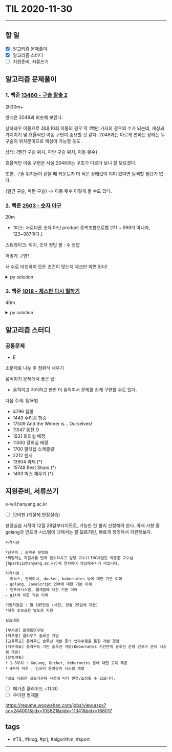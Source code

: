 # TIL 2020-11-30

--------------------------

## 할 일

- [x] 알고리즘 문제풀이
- [x] 알고리즘 스터디
- [ ] 지원준비, 서류쓰기

## 알고리즘 문제풀이

### 1. 백준 [13460 - 구슬 탈출 2](https://www.acmicpc.net/problem/13460)

2h30m+

방식은 2048과 비슷해 보인다.

상하좌우 이동으로 최대 10회 이동의 경우 약 1백만 가지의 경우의 수가 되는데, 캐싱과 가지치기 및 효율적인 이동 구현이 중요할 것 같다.
2048과는 다르게 변하는 상태는 두 구슬의 위치뿐이므로 캐싱이 가능할 듯도.

상태: {빨간 구슬 위치, 파란 구슬 위치, 이동 횟수}

효율적인 이동 구현은 사실 2048과는 구조가 다르다 보니 잘 모르겠다.

또한, 구슬 위치들이 같을 때 카운트가 더 적은 상태값이 이미 있다면 탐색할 필요가 없다.

{빨간 구슬, 파란 구슬} -> 이동 횟수
이렇게 볼 수도 있다.

### 2. 백준 [2503 - 숫자 야구](https://www.acmicpc.net/problem/2503)

20m

- 1미스: 서로다른 숫자 아닌 product 중복조합으로함 
(111 ~ 999가 아니라, 123~987이다.)

스트라이크: 위치, 숫자 정답
볼 : 수 정답

어떻게 구현?

새 수로 대입하여 모든 조건이 맞는지 체크만 하면 된다!

<details><summary markdown="span">py solution</summary>

```py

def solve():
    N = ria()[0]

    preds = []
    for i in range(N):
        a,b,c=ria()
        preds.append((str(a),b,c))
    
    from itertools import permutations

    def calc(pred, real):
        strikes = 0
        balls = 0
        aset = set()
        bset = set()
        for x in range(3):
            if(pred[x] == real[x]):
                strikes+=1
            aset.add(pred[x])
            bset.add(real[x])
        balls = len(aset.intersection(bset)) - strikes
        return (strikes, balls)
            
    possibleSet = set()
    for v in permutations(range(1,10), r=3):
        # it(v)
        strv = str(v[0])+str(v[1])+str(v[2])  
        possible = True
        for p in preds:
            pred, s, b = p
            # it(pred, strv, calc(strv, pred))
            if((s,b) != calc(strv, pred)):
                possible = False
        if(possible):
            possibleSet.add(strv)
        
    it(possibleSet)
    print(len(possibleSet))
    
    pass
```

</details>


### 3. 백준 [1018 - 체스판 다시 칠하기](https://www.acmicpc.net/problem/1018)

40m

<details><summary markdown="span">py solution</summary>

```py
def solve():
    N, M = ria()
    def calcCost(pos):
        # B first
        mins = 9999999
        bal1 = 0
        bal2 = 0
        for rr in range(8):
            for cc in range(8):
                y,x = rr+pos[0],cc+pos[1]
                a,b = (rr+cc)%2, (rr+cc+1)%2
                bal1+=a if maps[y][x]=='B' else b
                bal2+=b if maps[y][x]=='B' else a

        mins = min(mins, abs(bal1))
        mins = min(mins, abs(bal2))
        return mins

    maps = create2DArray(N,M,'x')
    cnts = [0,0]
    for r in range(N):
        ins = rsa()[0]
        for c in range(M):
            maps[r][c] = ins[c]
            if(ins[c] == 'B'):
                cnts[0]+=1
            else:
                cnts[1]+=1

    debug2DArray(maps)
    it(cnts)
    
    mins = 9999999
    for r in range(N-8+1):
        for c in range(M-8+1):
            mins = min(mins, calcCost((r,c)))
            # it(mins)
    it('mins')
    print(mins)
    pass
```

</details>


## 알고리즘 스터디

### 공통문제

- E

소문제로 나눈 후 점화식 세우기

움직이기 문제에서 좋은 팁:
- 움직이고 처리하고 한번 더 움직여서 문제를 쉽게 구현할 수도 있다.


다음 주제: 탐욕법

- 4796 캠핑
- 1449 수리공 항승
- 17509 And the Winner is... Ourselves!
- 11047 동전 O
- 1931 회의실 배정
- 11000 강의실 배정
- 1700 멀티탭 스케줄링
- 2212 센서
- 13904 과제 (*)
- 15748 Rest Stops (*)
- 1493 박스 채우기 (*)


## 지원준비, 서류쓰기

e-wil.hanyang.ac.kr


- [ ] 모비젠 (계절제 현장실습)

현장실습 시작이 12월 28일부터이므로, 가능한 한 빨리 신청해야 한다. 아래 사항 중 golang과 인프라 시스템에 대해서는 잘 모르지만, 빠르게 정리해서 지원해보자.

    자격사항 	

    *근무지 : 송파구 문정동
    *희망자는 지원서를 먼저 접수하시고 담당 교수(LINC사업단 박종훈 교수님 jhpark11@hanyang.ac.kr)께 연락하여 면담해주시기 바랍니다.

    자격사항 : 
    - 리눅스, 컨테이너, docker, kubernetes 등에 대한 기본 이해
    - golang, JavaScript 언어에 대한 기본 이해 
    - 인프라시스템, 웹개발에 대한 기본 이해
    - git에 대한 기본 이해

    기업지원금 : 월 185만원 (세전, 당월 25일에 지급)
    *대학 조보금은 별도로 지원

    실습내용 	

    [부서명] 플랫폼연구팀 
    [직무명] 클라우드 솔루션 개발
    [교육목표] 클라우드 솔루션 개발 등의 업무수행을 통한 개발 경험
    [직무개요] 클라우드 기반 솔루션 개발(Kebernetes 기반연계 솔루션 운영 인프라 관리 시스템 개발)
    [운영계획] 
    * 1~3주차 : GoLang, Docker, Kebernetes 등에 대한 교육 제공
    * 4주차 이후 : 인프라 운영관리 시스템 개발

    *실습 내용은 실습기관에 사정에 따라 변경/조정될 수 있습니다.

- [ ] 메가존 클라우드 ~11.30
- [ ] 우아한 형제들

https://resume.woowahan.com/jobs/view.aspx?cc=244001&jidx=105821&pidx=11341&bidx=166017





## tags
- \#TIL, \#blog, \#prj, \#algorithm, \#sport

--------------------------